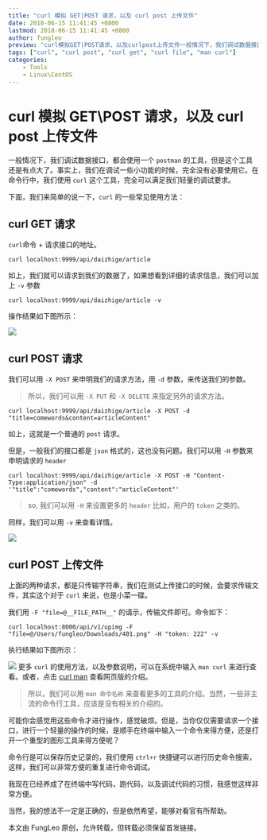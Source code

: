 ```yaml
---
title: "curl 模拟 GET|POST 请求，以及 curl post 上传文件"
date: 2018-06-15 11:41:45 +0800
lastmod: 2018-06-15 11:41:45 +0800
author: fungleo
preview: "curl模拟GET|POST请求，以及curlpost上传文件一般情况下，我们调试数据接口，都会使用一个postman的工具，但是这个工具还是有点大了。事实上，我们在调试一些小功能的时候，完全没有必要使用它。在命令行中，我们使用curl这个工具，完全可以满足我们轻量的调试要求。下面，我们来简单的说一下，curl的一些常见使用方法：curlGET请求cu..."
tags: ["curl", "curl post", "curl get", "curl file", "man curl"]
categories:
    - Tools
    - Linux\CentOS
---
```


# curl 模拟 GET\POST 请求，以及 curl post 上传文件

一般情况下，我们调试数据接口，都会使用一个 `postman` 的工具，但是这个工具还是有点大了。事实上，我们在调试一些小功能的时候，完全没有必要使用它。在命令行中，我们使用 `curl` 这个工具，完全可以满足我们轻量的调试要求。

下面，我们来简单的说一下，`curl` 的一些常见使用方法：

## curl GET 请求

`curl`命令 + 请求接口的地址。

```shell
curl localhost:9999/api/daizhige/article
```

如上，我们就可以请求到我们的数据了，如果想看到详细的请求信息，我们可以加上 `-v` 参数

```shell
curl localhost:9999/api/daizhige/article -v
```

操作结果如下图所示：

![](https://raw.githubusercontent.com/fengcms/articles/master/image/39/a82372f54d55cd0e383dc91f03726f.jpg)

## curl POST 请求

我们可以用 `-X POST` 来申明我们的请求方法，用 `-d` 参数，来传送我们的参数。

> 所以，我们可以用 `-X PUT` 和 `-X DELETE` 来指定另外的请求方法。

```shell
curl localhost:9999/api/daizhige/article -X POST -d "title=comewords&content=articleContent"
```

如上，这就是一个普通的 `post` 请求。

但是，一般我们的接口都是 `json` 格式的，这也没有问题。我们可以用 `-H` 参数来申明请求的 `header`

```shell
curl localhost:9999/api/daizhige/article -X POST -H "Content-Type:application/json" -d '"title":"comewords","content":"articleContent"'
```

> so, 我们可以用 `-H` 来设置更多的 `header` 比如，用户的 `token` 之类的。

同样，我们可以用 `-v` 来查看详情。

![](https://raw.githubusercontent.com/fengcms/articles/master/image/dc/8d5af88b2b876f4975c197079ec6ea.jpg)
## curl POST 上传文件

上面的两种请求，都是只传输字符串，我们在测试上传接口的时候，会要求传输文件，其实这个对于 `curl` 来说，也是小菜一碟。

我们用 `-F "file=@__FILE_PATH__"` 的请示，传输文件即可。命令如下：

```shell
curl localhost:8000/api/v1/upimg -F "file=@/Users/fungleo/Downloads/401.png" -H "token: 222" -v
```

执行结果如下图所示：

![](https://raw.githubusercontent.com/fengcms/articles/master/image/38/71194ba9c6156a1e249187aa2ea948.jpg)
更多 `curl` 的使用方法，以及参数说明，可以在系统中输入 `man curl` 来进行查看。或者，点击 [curl man](https://curl.haxx.se/docs/manpage.html) 查看网页版的介绍。

> 所以，我们可以用 `man 命令名称` 来查看更多的工具的介绍。当然，一些非主流的命令行工具，应该是没有相关的介绍的。

可能你会感觉用这些命令才进行操作，感觉破烦。但是，当你仅仅需要请求一个接口，进行一个轻量的操作的时候，是顺手在终端中输入一个命令来得方便，还是打开一个重型的图形工具来得方便呢？

命令行是可以保存历史记录的，我们使用 `ctrl+r` 快捷键可以进行历史命令搜索，这样，我们可以非常方便的重复进行命令调试。

我现在已经养成了在终端中写代码，跑代码，以及调试代码的习惯，我感觉这样非常方便。

当然，我的想法不一定是正确的，但是依然希望，能够对看官有所帮助。

本文由 FungLeo 原创，允许转载，但转载必须保留首发链接。


